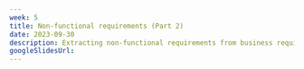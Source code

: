 ```yaml
---
week: 5
title: Non-functional requirements (Part 2)
date: 2023-09-30
description: Extracting non-functional requirements from business requirements is non-trivial, as they are often presented or written by non-technical people. On top of that, some requirements are often derived from things that are not presented. So, how do we extract them?
googleSlidesUrl:
---
```

